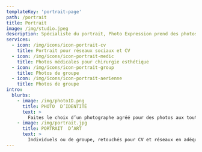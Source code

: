 ```yaml
---
templateKey: 'portrait-page'
path: /portrait
title: Portrait
image: /img/studio.jpeg
description: Spécialiste du portrait, Photo Expression prend des photos individuelles ou de groupe
services:
  - icon: /img/icons/icon-portrait-cv
    title: Portrait pour réseaux sociaux et CV
  - icon: /img/icons/icon-portrait-medic
    title: Photos médicales pour chirurgie esthétique
  - icon: /img/icons/icon-portrait-group
    title: Photos de groupe
  - icon: /img/icons/icon-portrait-aerienne
    title: Photos de groupe
intro:
  blurbs:
    - image: /img/photoID.png
      title: PHOTO  D’IDENTITÉ
      text: >
        Faites le choix d’un photographe agréé pour des photos aux toutes normes, tous pays.
    - image: /img/portrait.jpg
      title: PORTRAIT  D’ART
      text: >
        Individuels ou de groupe, retouchés pour CV et réseaux en adéquation avec votre profil.
---
```

